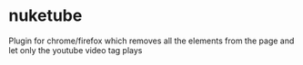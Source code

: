 # nuketube
Plugin for chrome/firefox which removes all the elements from the page and let only the youtube video tag plays
